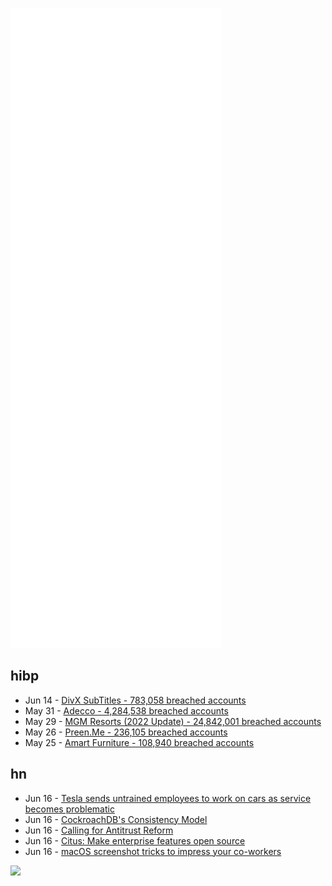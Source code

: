![Metrics](https://raw.githubusercontent.com/phixion/phixion/master/metrics.svg)

## hibp

<!--
for https://github.com/phixion/phixion/blob/main/.github/workflows/feeds.yml
-->
<!--START_SECTION:haveibeenpwnd-->
- Jun 14 - [DivX SubTitles - 783,058 breached accounts](https://haveibeenpwned.com/PwnedWebsites#DivXSubTitles)
- May 31 - [Adecco - 4,284,538 breached accounts](https://haveibeenpwned.com/PwnedWebsites#Adecco)
- May 29 - [MGM Resorts (2022 Update) - 24,842,001 breached accounts](https://haveibeenpwned.com/PwnedWebsites#MGM2022Update)
- May 26 - [Preen.Me - 236,105 breached accounts](https://haveibeenpwned.com/PwnedWebsites#PreenMe)
- May 25 - [Amart Furniture - 108,940 breached accounts](https://haveibeenpwned.com/PwnedWebsites#AmartFurniture)
<!--END_SECTION:haveibeenpwnd-->

## hn

<!--
for https://github.com/phixion/phixion/blob/main/.github/workflows/feeds.yml
-->
<!--START_SECTION:hn-->
- Jun 16 - [Tesla sends untrained employees to work on cars as service becomes problematic](https://electrek.co/2022/06/16/tesla-untrained-employees-work-on-cars-service-problematic/)
- Jun 16 - [CockroachDB's Consistency Model](https://www.cockroachlabs.com/blog/consistency-model/)
- Jun 16 - [Calling for Antitrust Reform](https://blog.mozilla.org/en/mozilla/calling-for-antitrust-reform/)
- Jun 16 - [Citus: Make enterprise features open source](https://github.com/citusdata/citus/commit/184c7c0bce6b7bca61d25b828855fac5fba64816)
- Jun 16 - [macOS screenshot tricks to impress your co-workers](https://sal.dev/macos/macos-screenshotting-tips-and-tricks/)
<!--END_SECTION:hn-->

<!--
for https://yhype.me
-->
![](https://hit.yhype.me/github/profile?user_id=13013670)
